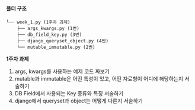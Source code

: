 #### **폴더 구조**
```
└── week_1.py (1주차 과제)
    ├── args_kwargs.py (1번)
    ├── db_field_key.py (3번)
    ├── django_queryset_object.py (4번)
    └── mutable_immutable.py (2번)
```
**1주차 과제**
 1. args, kwargs를 사용하는 예제 코드 짜보기
 2. mutable과 immutable은 어떤 특성이 있고, 어떤 자료형이 어디에 해당하는지 서술하기
 3. DB Field에서 사용되는 Key 종류와 특징 서술하기
 4. django에서 queryset과 object는 어떻게 다른지 서술하기
